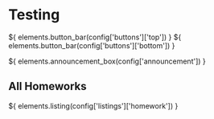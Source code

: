 Testing
=======

${ elements.button_bar(config['buttons']['top']) }
${ elements.button_bar(config['buttons']['bottom']) }

${ elements.announcement_box(config['announcement']) }

All Homeworks
-------------

${ elements.listing(config['listings']['homework']) }
